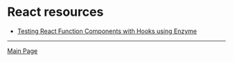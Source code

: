 # React resources

- [Testing React Function Components with Hooks using Enzyme](https://medium.com/@acesmndr/testing-react-functional-components-with-hooks-using-enzyme-f732124d320a)

---

[Main Page](README.md)
